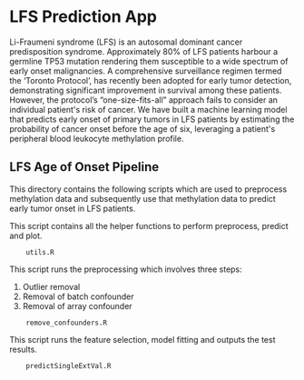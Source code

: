 # LFS Prediction App #

Li-Fraumeni syndrome (LFS) is an autosomal dominant cancer predisposition syndrome. Approximately 80% of LFS patients harbour a germline TP53 mutation rendering them susceptible to a wide spectrum of early onset malignancies. A comprehensive surveillance regimen termed the ‘Toronto Protocol’, has recently been adopted for early tumor detection, demonstrating significant improvement in survival among these patients. However, the protocol’s “one-size-fits-all” approach fails to consider an individual patient's risk of cancer. We have built a machine learning model that predicts early onset of primary tumors in LFS patients by estimating the probability of cancer onset before the age of six, leveraging a patient's peripheral blood leukocyte methylation profile. 

## LFS Age of Onset Pipeline ##

This directory contains the following scripts which are used to preprocess methylation data and subsequently use that methylation data to predict early tumor onset in LFS patients. 

This script contains all the helper functions to perform preprocess, predict and plot. 

~~~
    utils.R
~~~

This script runs the preprocessing which involves three steps:

1. Outlier removal
2. Removal of batch confounder
3. Removal of array confounder

~~~
    remove_confounders.R
~~~  

This script runs the feature selection, model fitting and outputs the test results.

~~~
    predictSingleExtVal.R
~~~


